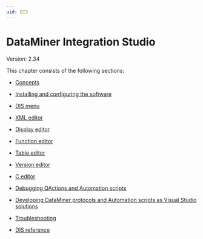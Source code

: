 ```yaml
---
uid: DIS
---
```


# DataMiner Integration Studio

Version: 2.34

This chapter consists of the following sections:

- [Concepts](xref:Concepts)

- [Installing and configuring the software](xref:Installing_and_configuring_the_software)

- [DIS menu](xref:DIS_menu)

- [XML editor](xref:XML_editor)

- [Display editor](xref:Display_editor)

- [Function editor](xref:Function_editor)

- [Table editor](xref:Table_editor)

- [Version editor](xref:Version_editor)

- [C editor](xref:C_editor)

- [Debugging QActions and Automation scripts](xref:Debugging_QActions_and_Automation_scripts)

- [Developing DataMiner protocols and Automation scripts as Visual Studio solutions](xref:Developing_DataMiner_protocols_and_Automation_scripts_as_Visual_Studio_solutions)

- [Troubleshooting](xref:Troubleshooting)

- [DIS reference](xref:DIS_reference)
